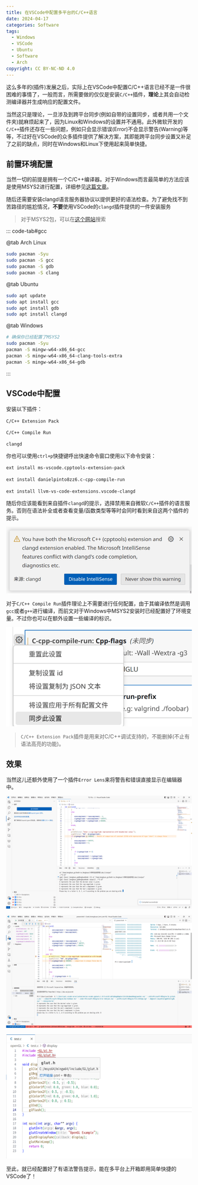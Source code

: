 ```yaml
---
title: 在VSCode中配置多平台的C/C++语言
date: 2024-04-17
categories: Software
tags:
  - Windows
  - VSCode
  - Ubuntu
  - Software
  - Arch
copyright: CC BY-NC-ND 4.0
---
```


这么多年的(插件)发展之后，实际上在VSCode中配置C/C++语言已经不是一件很困难的事情了，一般而言，所需要做的仅仅是安装`C/C++`插件，**理论**上其会自动检测编译器并生成响应的配置文件。

当然这只是理论，一旦涉及到跨平台同步(例如自带的设置同步，或者共用一个文件夹)就麻烦起来了，因为Linux和Windows的设置并不通用。此外微软开发的`C/C++`插件还存在一些问题，例如只会显示错误(Error)不会显示警告(Warning)等等，不过好在VSCode的众多插件提供了解决方案，其即能跨平台同步设置又补足了之前的缺点，同时在Windows和Linux下使用起来简单快捷。

<!-- more -->

## 前置环境配置

当然一切的前提是拥有一个C/C++编译器。对于Windows而言最简单的方法应该是使用MSYS2进行配置，详细参见[这篇文章](https://blog.menghuan1918.com/posts/Windows_env_opengl.html)。

随后还需要安装clangd语言服务器协议以提供更好的语法检查。为了避免找不到苦路径的尴尬情况，**不要**使用VSCode的`clangd`插件提供的一件安装服务

> 对于MSYS2包，可以在[这个网站](https://packages.msys2.org/queue)搜索

::: code-tab#gcc

@tab Arch Linux

```bash
sudo pacman -Syu
sudo pacman -S gcc
sudo pacman -S gdb
sudo pacman -S clang
```

@tab Ubuntu

```bash
sudo apt update
sudo apt install gcc
sudo apt install gdb
sudo apt install clangd
```

@tab Windows

```bash
# 确保你已经配置了MSYS2
sudo pacman -Syu
pacman -S mingw-w64-x86_64-gcc
pacman -S mingw-w64-x86_64-clang-tools-extra
pacman -S mingw-w64-x86_64-gdb
```

:::

## VSCode中配置

安装以下插件：

`C/C++ Extension Pack`

`C/C++ Compile Run`

`clangd`

你也可以使用`ctrl+p`快捷键呼出快速命令窗口使用以下命令安装：

```VSCode
ext install ms-vscode.cpptools-extension-pack

ext install danielpinto8zz6.c-cpp-compile-run

ext install llvm-vs-code-extensions.vscode-clangd
```

随后你应该能看到来自插件`clangd`的提示，选择禁用来自微软`C/C++`插件的语言服务。否则在语法补全或者查看变量/函数类型等等时会同时看到来自这两个插件的提示。

![选择左边那个](../images/8/Clangd_warning.png)

对于`C/C++ Compile Run`插件理论上不需要进行任何配置，由于其编译依然是调用`gcc`或者`g++`进行编译，而前文对于Windows中MSYS2安装时已经配置好了环境变量。不过你也可以在额外设置一些编译的标识。

![当然这个标识不是跨平台的，记得取消同步这个设置](../images/8/Setting.png)

> `C/C++ Extension Pack`插件是用来对C/C++调试支持的，不能删掉(不止有语法高亮的功能)。

## 效果

当然这儿还额外使用了一个插件`Error Lens`来将警告和错误直接显示在编辑器中。

![在Linux下查看警告并运行](../images/8/Linux_run.png)

![在Windows下进行调试](../images/8/debug.png)

![Windows下识别通过MSYS2安装的库](../images/8/windows_h.png)

至此，就已经配置好了有语法警告提示，能在多平台上开箱即用简单快捷的VSCode了！